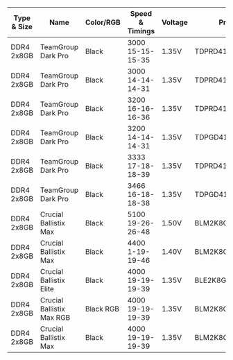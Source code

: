 | Type & Size | Name  | Color/RGB | Speed & Timings | Voltage | Product Number | Possible ICs |
| - | - | - | - | - | - | - |
| DDR4 2x8GB | TeamGroup Dark Pro | Black | 3000 15-15-15-35 | 1.35V | TDPRD416G3000HC15ADC01 | Samsung 8Gb B Die |
| DDR4 2x8GB | TeamGroup Dark Pro | Black | 3000 14-14-14-31 | 1.35V | TDPRD416G3000HC14ADC01 | Samsung 8Gb B Die |
| DDR4 2x8GB | TeamGroup Dark Pro | Black | 3200 16-16-16-36 | 1.35V | TDPRD416G3200HC16ADC01 | Samsung 8Gb B Die? |
| DDR4 2x8GB | TeamGroup Dark Pro | Black | 3200 14-14-14-31 | 1.35V | TDPGD416G3200HC14ADC01 | Samsung 8Gb B Die |
| DDR4 2x8GB | TeamGroup Dark Pro | Black | 3333 17-18-18-39 | 1.35V | TDPRD416G3333HC17ADC01 | Samsung 8Gb B Die? |
| DDR4 2x8GB | TeamGroup Dark Pro | Black | 3466 16-18-18-38 | 1.35V | TDPGD416G3466HC16CDC01 | Samsung 8Gb B Die |
| DDR4 2x8GB | Crucial Ballistix Max | Black | 5100 19-26-26-48 | 1.50V | BLM2K8G51C19U4B | Micron 8Gb Rev N |
| DDR4 2x8GB | Crucial Ballistix Max | Black | 4400 1-19-19-46 | 1.40V | BLM2K8G44C19U4B | Micron 8Gb Rev E |
| DDR4 2x8GB | Crucial Ballistix Elite | Black | 4000 19-19-19-39 | 1.35V | BLE2K8G4D40BEEAK | Micron 8Gb Rev E |
| DDR4 2x8GB | Crucial Ballistix Max RGB | Black RGB | 4000 19-19-19-39 | 1.35V | BLM2K8G40C18U4BL | Micron 8Gb Rev E |
| DDR4 2x8GB | Crucial Ballistix Max | Black | 4000 19-19-19-39 | 1.35V | BLM2K8G40C18U4B | Micron 8Gb Rev E |
